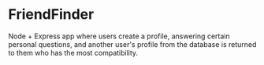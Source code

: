 # FriendFinder
Node + Express app where users create a profile, answering certain personal questions, and another user's profile from the database is returned to them who has the most compatibility.
